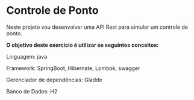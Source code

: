 # Controle de Ponto

Neste projeto vou desenvolver uma API Rest para simular um controle de ponto.

**O objetivo deste exercício é utilizar os seguintes conceitos:**

Linguagem: java

Framework: SpringBoot, Hibernate, Lombok, swagger

Gerenciador de dependências: Gladde

Banco de Dados: H2